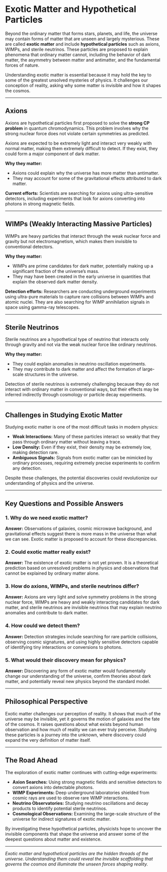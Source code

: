 # **Exotic Matter and Hypothetical Particles**

Beyond the ordinary matter that forms stars, planets, and life, the universe may contain forms of matter that are unseen and largely mysterious. These are called **exotic matter** and include **hypothetical particles** such as axions, WIMPs, and sterile neutrinos. These particles are proposed to explain phenomena that ordinary matter cannot, including the behavior of dark matter, the asymmetry between matter and antimatter, and the fundamental forces of nature.

Understanding exotic matter is essential because it may hold the key to some of the greatest unsolved mysteries of physics. It challenges our conception of reality, asking why some matter is invisible and how it shapes the cosmos.

---

## **Axions**

Axions are hypothetical particles first proposed to solve the **strong CP problem** in quantum chromodynamics. This problem involves why the strong nuclear force does not violate certain symmetries as predicted.

Axions are expected to be extremely light and interact very weakly with normal matter, making them extremely difficult to detect. If they exist, they could form a major component of dark matter.

**Why they matter:**

* Axions could explain why the universe has more matter than antimatter.
* They may account for some of the gravitational effects attributed to dark matter.

**Current efforts:** Scientists are searching for axions using ultra-sensitive detectors, including experiments that look for axions converting into photons in strong magnetic fields.

---

## **WIMPs (Weakly Interacting Massive Particles)**

WIMPs are heavy particles that interact through the weak nuclear force and gravity but not electromagnetism, which makes them invisible to conventional detectors.

**Why they matter:**

* WIMPs are prime candidates for dark matter, potentially making up a significant fraction of the universe’s mass.
* They may have been created in the early universe in quantities that explain the observed dark matter density.

**Detection efforts:** Researchers are conducting underground experiments using ultra-pure materials to capture rare collisions between WIMPs and atomic nuclei. They are also searching for WIMP annihilation signals in space using gamma-ray telescopes.

---

## **Sterile Neutrinos**

Sterile neutrinos are a hypothetical type of neutrino that interacts only through gravity and not via the weak nuclear force like ordinary neutrinos.

**Why they matter:**

* They could explain anomalies in neutrino oscillation experiments.
* They may contribute to dark matter and affect the formation of large-scale structures in the universe.

Detection of sterile neutrinos is extremely challenging because they do not interact with ordinary matter in conventional ways, but their effects may be inferred indirectly through cosmology or particle decay experiments.

---

## **Challenges in Studying Exotic Matter**

Studying exotic matter is one of the most difficult tasks in modern physics:

* **Weak Interactions:** Many of these particles interact so weakly that they pass through ordinary matter without leaving a trace.
* **Low Density:** Even if they exist, their density may be extremely low, making detection rare.
* **Ambiguous Signals:** Signals from exotic matter can be mimicked by ordinary processes, requiring extremely precise experiments to confirm any detection.

Despite these challenges, the potential discoveries could revolutionize our understanding of physics and the universe.

---

## **Key Questions and Possible Answers**

### **1. Why do we need exotic matter?**

**Answer:** Observations of galaxies, cosmic microwave background, and gravitational effects suggest there is more mass in the universe than what we can see. Exotic matter is proposed to account for these discrepancies.

### **2. Could exotic matter really exist?**

**Answer:** The existence of exotic matter is not yet proven. It is a theoretical prediction based on unresolved problems in physics and observations that cannot be explained by ordinary matter alone.

### **3. How do axions, WIMPs, and sterile neutrinos differ?**

**Answer:** Axions are very light and solve symmetry problems in the strong nuclear force, WIMPs are heavy and weakly interacting candidates for dark matter, and sterile neutrinos are invisible neutrinos that may explain neutrino anomalies and contribute to dark matter.

### **4. How could we detect them?**

**Answer:** Detection strategies include searching for rare particle collisions, observing cosmic signatures, and using highly sensitive detectors capable of identifying tiny interactions or conversions to photons.

### **5. What would their discovery mean for physics?**

**Answer:** Discovering any form of exotic matter would fundamentally change our understanding of the universe, confirm theories about dark matter, and potentially reveal new physics beyond the standard model.

---

## **Philosophical Perspective**

Exotic matter challenges our perception of reality. It shows that much of the universe may be invisible, yet it governs the motion of galaxies and the fate of the cosmos. It raises questions about what exists beyond human observation and how much of reality we can ever truly perceive. Studying these particles is a journey into the unknown, where discovery could expand the very definition of matter itself.

---

## **The Road Ahead**

The exploration of exotic matter continues with cutting-edge experiments:

* **Axion Searches:** Using strong magnetic fields and sensitive detectors to convert axions into detectable photons.
* **WIMP Experiments:** Deep underground laboratories shielded from cosmic rays are used to observe rare WIMP interactions.
* **Neutrino Observatories:** Studying neutrino oscillations and decay products to identify potential sterile neutrinos.
* **Cosmological Observations:** Examining the large-scale structure of the universe for indirect signatures of exotic matter.

By investigating these hypothetical particles, physicists hope to uncover the invisible components that shape the universe and answer some of the deepest questions about matter and existence.

---

*Exotic matter and hypothetical particles are the hidden threads of the universe. Understanding them could reveal the invisible scaffolding that governs the cosmos and illuminate the unseen forces shaping reality.*

